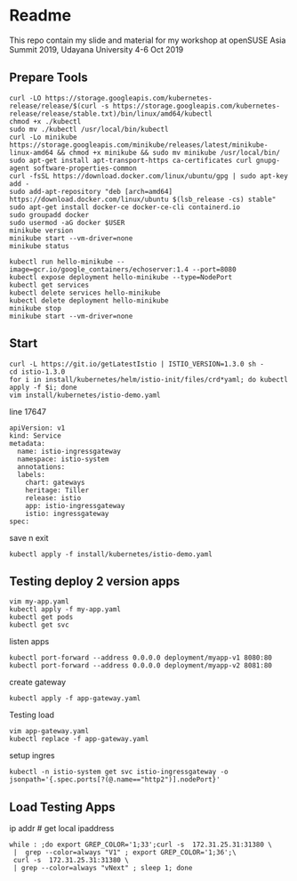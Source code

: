 # Readme

This repo contain my slide and material for my workshop at openSUSE Asia Summit 2019, Udayana University 4-6 Oct 2019

## Prepare Tools
```install_kubectl_docker_minikube
curl -LO https://storage.googleapis.com/kubernetes-release/release/$(curl -s https://storage.googleapis.com/kubernetes-release/release/stable.txt)/bin/linux/amd64/kubectl
chmod +x ./kubectl
sudo mv ./kubectl /usr/local/bin/kubectl
curl -Lo minikube https://storage.googleapis.com/minikube/releases/latest/minikube-linux-amd64 && chmod +x minikube && sudo mv minikube /usr/local/bin/
sudo apt-get install apt-transport-https ca-certificates curl gnupg-agent software-properties-common
curl -fsSL https://download.docker.com/linux/ubuntu/gpg | sudo apt-key add -
sudo add-apt-repository "deb [arch=amd64] https://download.docker.com/linux/ubuntu $(lsb_release -cs) stable"
sudo apt-get install docker-ce docker-ce-cli containerd.io
sudo groupadd docker
sudo usermod -aG docker $USER
minikube version
minikube start --vm-driver=none
minikube status
```

```testing_kubectl
kubectl run hello-minikube --image=gcr.io/google_containers/echoserver:1.4 --port=8080
kubectl expose deployment hello-minikube --type=NodePort
kubectl get services
kubectl delete services hello-minikube
kubectl delete deployment hello-minikube
minikube stop
minikube start --vm-driver=none
```

## Start
```install_istio
curl -L https://git.io/getLatestIstio | ISTIO_VERSION=1.3.0 sh -
cd istio-1.3.0
for i in install/kubernetes/helm/istio-init/files/crd*yaml; do kubectl apply -f $i; done
vim install/kubernetes/istio-demo.yaml
```
line 17647
```
apiVersion: v1
kind: Service
metadata:
  name: istio-ingressgateway
  namespace: istio-system
  annotations:
  labels:
    chart: gateways
    heritage: Tiller
    release: istio
    app: istio-ingressgateway
    istio: ingressgateway
spec:
```
save n exit

```
kubectl apply -f install/kubernetes/istio-demo.yaml
```

## Testing deploy 2 version apps
```
vim my-app.yaml
kubectl apply -f my-app.yaml
kubectl get pods
kubectl get svc
```

listen apps
```
kubectl port-forward --address 0.0.0.0 deployment/myapp-v1 8080:80
kubectl port-forward --address 0.0.0.0 deployment/myapp-v2 8081:80
```

create gateway
```
kubectl apply -f app-gateway.yaml
```

Testing load
```
vim app-gateway.yaml
kubectl replace -f app-gateway.yaml
```

setup ingres
```
kubectl -n istio-system get svc istio-ingressgateway -o jsonpath='{.spec.ports[?(@.name=="http2")].nodePort}'
```

## Load Testing Apps

ip addr # get local ipaddress
```
while : ;do export GREP_COLOR='1;33';curl -s  172.31.25.31:31380 \
 |  grep --color=always "V1" ; export GREP_COLOR='1;36';\
 curl -s  172.31.25.31:31380 \
 | grep --color=always "vNext" ; sleep 1; done
```

